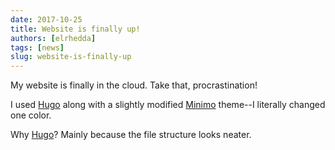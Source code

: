```yaml
---
date: 2017-10-25
title: Website is finally up!
authors: [elrhedda]
tags: [news]
slug: website-is-finally-up
---
```

My website is finally in the cloud. Take that, procrastination!

I used [Hugo][hugo] along with a slightly modified [Minimo][minimo] theme--I literally changed one color.

Why [Hugo][hugo]? Mainly because the file structure looks neater.

[hugo]: https://gohugo.io
[minimo]: https://themes.gohugo.io/minimo
